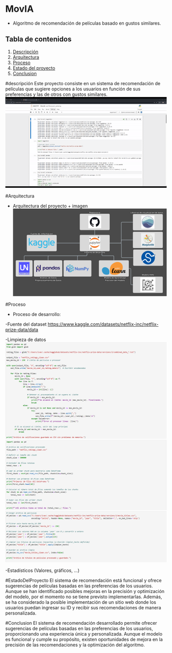 # MovIA

* Algoritmo de recomendación de películas basado en gustos similares.

## Tabla de contenidos
1. [Descripción](#descripción)
2. [Arquitectura](#Arquitectura)
3. [Proceso](#Proceso)
4. [Estado del proyecto](#EstadoDelProyecto)
5. [Conclusion](#Conclusion)

#descripción
Este proyecto consiste en un sistema de recomendación de películas que sugiere opciones a los usuarios en función de sus preferencias y las de otros con gustos similares.
![](imgs/descripcion.gif)

#Arquitectura
* Arquitectura del proyecto + imagen
![](imgs/arquitectura.png)

#Proceso
* Proceso de desarrollo:

-Fuente del dataset
https://www.kaggle.com/datasets/netflix-inc/netflix-prize-data/data

-Limpieza de datos
![](imgs/limpiezadatos1.png)
![](imgs/limpiezadatos2.png)
![](imgs/limpiezadatos3.png)

-Estadísticos (Valores, gráficos, …)

#EstadoDelProyecto
El sistema de recomendación está funcional y ofrece sugerencias de películas basadas en las preferencias de los usuarios. Aunque se han identificado posibles mejoras en la precisión y optimización del modelo, por el momento no se tiene previsto implementarlas. Además, se ha considerado la posible implementación de un sitio web donde los usuarios puedan ingresar su ID y recibir sus recomendaciones de manera personalizada.

#Conclusion
El sistema de recomendación desarrollado permite ofrecer sugerencias de películas basadas en las preferencias de los usuarios, proporcionando una experiencia única y personalizada. Aunque el modelo es funcional y cumple su propósito, existen oportunidades de mejora en la precisión de las recomendaciones y la optimización del algoritmo.
